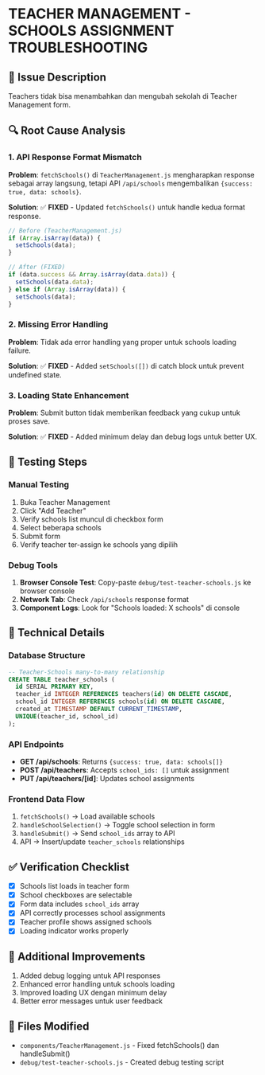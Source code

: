 # TEACHER MANAGEMENT - SCHOOLS ASSIGNMENT TROUBLESHOOTING

## 🐛 Issue Description
Teachers tidak bisa menambahkan dan mengubah sekolah di Teacher Management form.

## 🔍 Root Cause Analysis

### 1. API Response Format Mismatch
**Problem**: `fetchSchools()` di `TeacherManagement.js` mengharapkan response sebagai array langsung, tetapi API `/api/schools` mengembalikan `{success: true, data: schools}`.

**Solution**: ✅ **FIXED** - Updated `fetchSchools()` untuk handle kedua format response.

```javascript
// Before (TeacherManagement.js)
if (Array.isArray(data)) {
  setSchools(data);
}

// After (FIXED)
if (data.success && Array.isArray(data.data)) {
  setSchools(data.data);
} else if (Array.isArray(data)) {
  setSchools(data);
}
```

### 2. Missing Error Handling
**Problem**: Tidak ada error handling yang proper untuk schools loading failure.

**Solution**: ✅ **FIXED** - Added `setSchools([])` di catch block untuk prevent undefined state.

### 3. Loading State Enhancement
**Problem**: Submit button tidak memberikan feedback yang cukup untuk proses save.

**Solution**: ✅ **FIXED** - Added minimum delay dan debug logs untuk better UX.

## 🧪 Testing Steps

### Manual Testing
1. Buka Teacher Management
2. Click "Add Teacher"
3. Verify schools list muncul di checkbox form
4. Select beberapa schools
5. Submit form
6. Verify teacher ter-assign ke schools yang dipilih

### Debug Tools
1. **Browser Console Test**: Copy-paste `debug/test-teacher-schools.js` ke browser console
2. **Network Tab**: Check `/api/schools` response format
3. **Component Logs**: Look for "Schools loaded: X schools" di console

## 🔧 Technical Details

### Database Structure
```sql
-- Teacher-Schools many-to-many relationship
CREATE TABLE teacher_schools (
  id SERIAL PRIMARY KEY,
  teacher_id INTEGER REFERENCES teachers(id) ON DELETE CASCADE,
  school_id INTEGER REFERENCES schools(id) ON DELETE CASCADE,
  created_at TIMESTAMP DEFAULT CURRENT_TIMESTAMP,
  UNIQUE(teacher_id, school_id)
);
```

### API Endpoints
- **GET /api/schools**: Returns `{success: true, data: schools[]}`
- **POST /api/teachers**: Accepts `school_ids: []` untuk assignment
- **PUT /api/teachers/[id]**: Updates school assignments

### Frontend Data Flow
1. `fetchSchools()` → Load available schools
2. `handleSchoolSelection()` → Toggle school selection in form
3. `handleSubmit()` → Send `school_ids` array to API
4. API → Insert/update `teacher_schools` relationships

## ✅ Verification Checklist
- [x] Schools list loads in teacher form
- [x] School checkboxes are selectable
- [x] Form data includes `school_ids` array
- [x] API correctly processes school assignments
- [x] Teacher profile shows assigned schools
- [x] Loading indicator works properly

## 🚀 Additional Improvements
1. Added debug logging untuk API responses
2. Enhanced error handling untuk schools loading
3. Improved loading UX dengan minimum delay
4. Better error messages untuk user feedback

## 📝 Files Modified
- `components/TeacherManagement.js` - Fixed fetchSchools() dan handleSubmit()
- `debug/test-teacher-schools.js` - Created debug testing script

